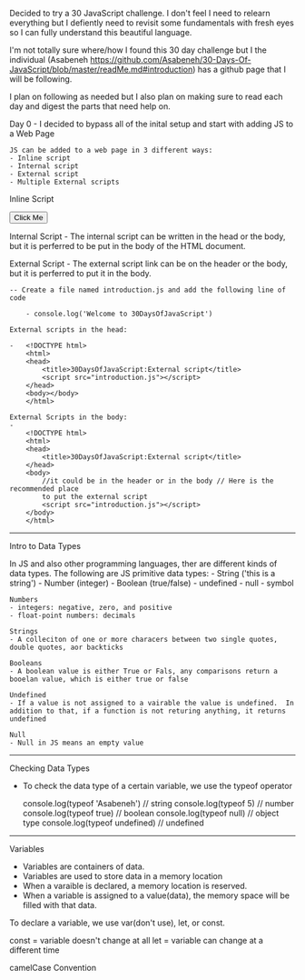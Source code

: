 Decided to try a 30 JavaScript challenge.  I don't feel I need to relearn everything but I defiently need to revisit some fundamentals with fresh eyes so I can fully understand this beautiful language.

I'm not totally sure where/how I found this 30 day challenge but I the individual (Asabeneh https://github.com/Asabeneh/30-Days-Of-JavaScript/blob/master/readMe.md#introduction) has a github page that I will be following.

I plan on following as needed but I also plan on making sure to read each day and digest the parts that need help on.  

Day 0 - I decided to bypass all of the inital setup and start with adding JS to a Web Page

    JS can be added to a web page in 3 different ways:
    - Inline script
    - Internal script
    - External script
    - Multiple External scripts

Inline Script
<!DOCTYPE html>
<html>
  <head>
    <title>30DaysOfScript:Inline Script</title>
  </head>
  <body>
    <button onclick="alert('Welcome to 30DaysOfJavaScript!')">Click Me</button>
  </body>
</html>



Internal Script 
    - The internal script can be written in the head or the body, but it is perferred to be put in the body of the HTML document.

<!DOCTYPE html>
<html>
  <head>
    <title>30DaysOfScript:Internal Script</title>
    <script>
      console.log('Welcome to 30DaysOfJavaScript')
    </script>
  </head>
  <body></body>
</html>

External Script
    - The external script link can be on the header or the body, but it is perferred to put it in the body.  

    -- Create a file named introduction.js and add the following line of code
    
        - console.log('Welcome to 30DaysOfJavaScript')

    External scripts in the head:

    -   <!DOCTYPE html>
        <html>
        <head>
            <title>30DaysOfJavaScript:External script</title>
            <script src="introduction.js"></script>
        </head>
        <body></body>
        </html>

    External Scripts in the body:
    - 
        <!DOCTYPE html>
        <html>
        <head>
            <title>30DaysOfJavaScript:External script</title>
        </head>
        <body>
            //it could be in the header or in the body // Here is the recommended place
            to put the external script
            <script src="introduction.js"></script>
        </body>
        </html>







*************************************************************************************************************

Intro to Data Types

In JS and also other programming languages, ther are different kinds of data types.  The following are JS primitive data types:
    - String ('this is a string')
    - Number (integer)
    - Boolean (true/false)
    - undefined
    - null
    - symbol

    Numbers 
    - integers: negative, zero, and positive
    - float-point numbers: decimals

    Strings
    - A colleciton of one or more characers between two single quotes, double quotes, aor backticks

    Booleans
    - A boolean value is either True or Fals, any comparisons return a booelan value, which is either true or false

    Undefined
    - If a value is not assigned to a vairable the value is undefined.  In addition to that, if a function is not returing anything, it returns undefined

    Null
    - Null in JS means an empty value




*************************************************************************************************************

Checking Data Types

- To check the data type of a certain variable, we use the typeof operator

    console.log(typeof 'Asabeneh') // string
    console.log(typeof 5) // number
    console.log(typeof true) // boolean
    console.log(typeof null) // object type
    console.log(typeof undefined) // undefined



*************************************************************************************************************


Variables

- Variables are containers of data.  
- Variables are used to store data in a memory location
- When a varaible is declared, a memory location is reserved.  
- When a variable is assigned to a value(data), the memory space will be filled with that data.  

To declare a variable, we use var(don't use), let, or const.


const = variable doesn't change at all
let = variable can change at a different time

camelCase Convention
